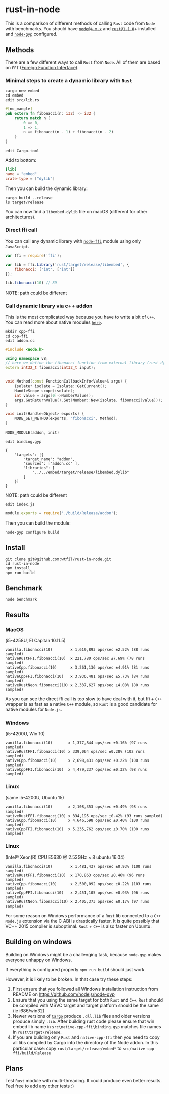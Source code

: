 # rust-in-node
This is a comparison of different methods of calling `Rust` code from `Node` with benchmarks.
You should have [`node@4.x.x`](https://nodejs.org/download/) and [`rust@1.1.0`](http://www.rust-lang.org/)+ installed and [`node-gyp`](https://github.com/TooTallNate/node-gyp/) configured.

## Methods
There are a few different ways to call `Rust` from `Node`. All of them are based on `FFI` ([Foreign Function Interface](https://doc.rust-lang.org/book/ffi.html)).

### Minimal steps to create a dynamic library with `Rust`

    cargo new embed
    cd embed
    edit src/lib.rs

```rust
#[no_mangle]
pub extern fn fibonacci(n: i32) -> i32 {
    return match n {
        0 => 0,
        1 => 1,
        n => fibonacci(n - 1) + fibonacci(n - 2)
    }
}
```

    edit Cargo.toml
Add to bottom:
```toml
[lib]
name = "embed"
crate-type = ["dylib"]
```

Then you can build the dynamic library:

    cargo build --release
    ls target/release
You can now find a `libembed.dylib` file on macOS (different for other architectures).

### Direct ffi call
You can call any dynamic library with [`node-ffi`](https://github.com/node-ffi/node-ffi) module using only `JavaScript`.

```js
var ffi = require('ffi');

var lib = ffi.Library('rust/target/release/libembed', {
	fibonacci: ['int', ['int']]
});

lib.fibonacci(10) // 89
```
NOTE: path could be different

### Call dynamic library via c++ addon
This is the most complicated way because you have to write a bit of `C++`. You can read more about native modules [`here`](https://nodejs.org/api/addons.html).

    mkdir cpp-ffi
    cd cpp-ffi
    edit addon.cc

```c++
#include <node.h>

using namespace v8;
// here we define the fibonacci function from external library (rust dynamic library in our case)
extern int32_t fibonacci(int32_t input);


void Method(const FunctionCallbackInfo<Value>& args) {
	Isolate* isolate = Isolate::GetCurrent();
	HandleScope scope(isolate);
	int value = args[0]->NumberValue();
	args.GetReturnValue().Set(Number::New(isolate, fibonacci(value)));
}

void init(Handle<Object> exports) {
	NODE_SET_METHOD(exports, "fibonacci", Method);
}

NODE_MODULE(addon, init)
```

    edit binding.gyp

```
{
	"targets": [{
		"target_name": "addon",
		"sources": ["addon.cc" ],
		"libraries": [
			"../../embed/target/release/libembed.dylib"
		]
	}]
}
```
NOTE: path could be different

    edit index.js

```js
module.exports = require('./build/Release/addon');
```

Then you can build the module:

    node-gyp configure build

## Install
    git clone git@github.com:wtfil/rust-in-node.git
    cd rust-in-node
    npm install
    npm run build

## Benchmark
    node benchmark

## Results
### MacOS
(i5-4258U, EI Capitan 10.11.5)
```
vanilla.fibonacci(10)        x 1,619,893 ops/sec ±2.52% (88 runs sampled)
nativeRustFFI.fibonacci(10)  x 221,780 ops/sec ±7.69% (78 runs sampled)
nativeCpp.fibonacci(10)      x 3,261,136 ops/sec ±4.91% (81 runs sampled)
nativeCppFFI.fibonacci(10)   x 3,936,481 ops/sec ±5.73% (84 runs sampled)
nativeRustNeon.fibonacci(10) x 2,337,627 ops/sec ±4.08% (80 runs sampled)
```

As you can see the direct ffi call is too slow to have deal with it, but ffi + `C++` wrapper is as fast as a native `C++` module, so `Rust` is a good candidate for native modules for `Node.js`.

### Windows
(i5-4200U, Win 10)
```
vanilla.fibonacci(10)       x 1,377,844 ops/sec ±0.16% (97 runs sampled)
nativeRustFFI.fibonacci(10) x 339,064 ops/sec ±0.28% (102 runs sampled)
nativeCpp.fibonacci(10)     x 2,698,431 ops/sec ±0.22% (100 runs sampled)
nativeCppFFI.fibonacci(10)  x 4,479,237 ops/sec ±0.32% (98 runs sampled)
```

### Linux
(same i5-4200U, Ubuntu 15)
```
vanilla.fibonacci(10)       x 2,108,353 ops/sec ±0.49% (98 runs sampled)
nativeRustFFI.fibonacci(10) x 334,195 ops/sec ±0.42% (93 runs sampled)
nativeCpp.fibonacci(10)     x 4,646,598 ops/sec ±0.40% (100 runs sampled)
nativeCppFFI.fibonacci(10)  x 5,235,762 ops/sec ±0.70% (100 runs sampled)
```

### Linux
(Intel® Xeon(R) CPU E5630 @ 2.53GHz × 8 ubuntu 16.04)

```
vanilla.fibonacci(10)        x 1,481,437 ops/sec ±0.93% (100 runs sampled)
nativeRustFFI.fibonacci(10)  x 170,863 ops/sec ±0.46% (96 runs sampled)
nativeCpp.fibonacci(10)      x 2,500,092 ops/sec ±0.22% (103 runs sampled)
nativeCppFFI.fibonacci(10)   x 2,451,105 ops/sec ±0.93% (96 runs sampled)
nativeRustNeon.fibonacci(10) x 2,405,373 ops/sec ±0.17% (97 runs sampled)
```

For some reason on Windows performance of a `Rust` lib connected to a `C++` `Node.js` extension via the C ABI is drastically faster. It is quite possibly that VC++ 2015 compiler is suboptimal. `Rust` + `C++` is also faster on Ubuntu.

## Building on windows
Building on Windows might be a challenging task, because `node-gyp` makes everyone
unhappy on Windows.

If everything is configured properly `npm run build` should just work.

However, it is likely to be broken. In that case try these steps:

1. First ensure that you followed all Windows installation instruction from README on https://github.com/nodejs/node-gyp
2. Ensure that you using the same target for both `Rust` and `C++`. `Rust` should be
compiled with MSVC target and target platform should be the same (ie i686/win32)
3. Newer versions of [`Cargo`](https://github.com/rust-lang/cargo) produce `.dll.lib`
files and older versions produce simply `.lib`. After building rust code please ensure
that win embed lib name in `src\native-cpp-ffi\binding.gyp` matches file names in `rust\target\release`.
4. If you are building only `Rust` and `native-cpp-ffi` then you need to copy all
libs compiled by Cargo into the directory of the Node addon. In this particular case:
copy `rust/target/release/embed*` to `src/native-cpp-ffi/build/Release`


## Plans
Test `Rust` module with multi-threading. It could produce even better results.
Feel free to add any other tests :)
